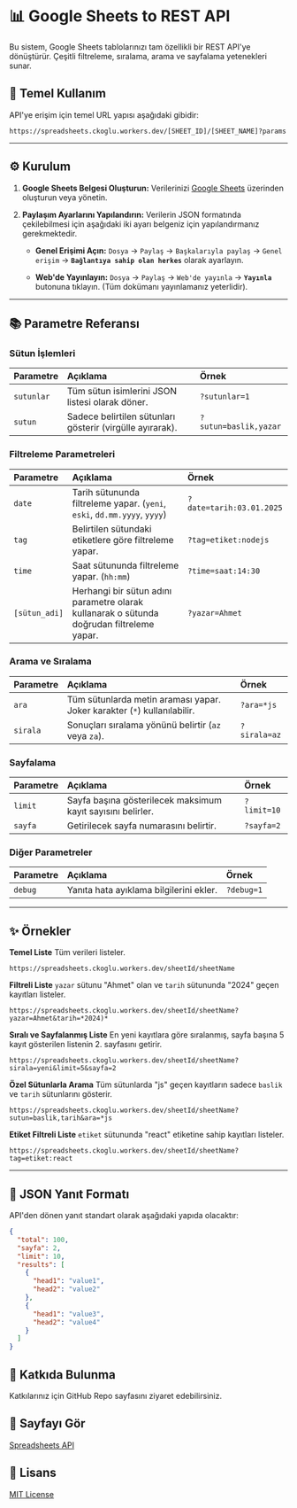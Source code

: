 # 📊 Google Sheets to REST API

Bu sistem, Google Sheets tablolarınızı tam özellikli bir REST API'ye dönüştürür. Çeşitli filtreleme, sıralama, arama ve sayfalama yetenekleri sunar.

## 🚀 Temel Kullanım

API'ye erişim için temel URL yapısı aşağıdaki gibidir:

```
https://spreadsheets.ckoglu.workers.dev/[SHEET_ID]/[SHEET_NAME]?params
```

---

## ⚙️ Kurulum

1.  **Google Sheets Belgesi Oluşturun:**
    Verilerinizi [Google Sheets](https://docs.google.com/spreadsheets/u/0/) üzerinden oluşturun veya yönetin.

2.  **Paylaşım Ayarlarını Yapılandırın:**
    Verilerin JSON formatında çekilebilmesi için aşağıdaki iki ayarı belgeniz için yapılandırmanız gerekmektedir.

    * **Genel Erişimi Açın:**
        `Dosya` -> `Paylaş` -> `Başkalarıyla paylaş` -> `Genel erişim` -> **`Bağlantıya sahip olan herkes`** olarak ayarlayın.

    * **Web'de Yayınlayın:**
        `Dosya` -> `Paylaş` -> `Web'de yayınla` -> **`Yayınla`** butonuna tıklayın. (Tüm dokümanı yayınlamanız yeterlidir).

---

## 📚 Parametre Referansı

### Sütun İşlemleri

| Parametre | Açıklama | Örnek |
| :--- | :--- | :--- |
| `sutunlar` | Tüm sütun isimlerini JSON listesi olarak döner. | `?sutunlar=1` |
| `sutun` | Sadece belirtilen sütunları gösterir (virgülle ayırarak). | `?sutun=baslik,yazar` |

### Filtreleme Parametreleri

| Parametre | Açıklama | Örnek |
| :--- | :--- | :--- |
| `date` | Tarih sütununda filtreleme yapar. (`yeni`, `eski`, `dd.mm.yyyy`, `yyyy`) | `?date=tarih:03.01.2025` |
| `tag` | Belirtilen sütundaki etiketlere göre filtreleme yapar. | `?tag=etiket:nodejs` |
| `time` | Saat sütununda filtreleme yapar. (`hh:mm`) | `?time=saat:14:30` |
| `[sütun_adi]` | Herhangi bir sütun adını parametre olarak kullanarak o sütunda doğrudan filtreleme yapar. | `?yazar=Ahmet` |

### Arama ve Sıralama

| Parametre | Açıklama | Örnek |
| :--- | :--- | :--- |
| `ara` | Tüm sütunlarda metin araması yapar. Joker karakter (`*`) kullanılabilir. | `?ara=*js` |
| `sirala` | Sonuçları sıralama yönünü belirtir (`az` veya `za`). | `?sirala=az` |

### Sayfalama

| Parametre | Açıklama | Örnek |
| :--- | :--- | :--- |
| `limit` | Sayfa başına gösterilecek maksimum kayıt sayısını belirler. | `?limit=10` |
| `sayfa` | Getirilecek sayfa numarasını belirtir. | `?sayfa=2` |

### Diğer Parametreler

| Parametre | Açıklama | Örnek |
| :--- | :--- | :--- |
| `debug` | Yanıta hata ayıklama bilgilerini ekler. | `?debug=1` |

---

## ✨ Örnekler

**Temel Liste**
Tüm verileri listeler.
```
https://spreadsheets.ckoglu.workers.dev/sheetId/sheetName
```

**Filtreli Liste**
`yazar` sütunu "Ahmet" olan ve `tarih` sütununda "2024" geçen kayıtları listeler.
```
https://spreadsheets.ckoglu.workers.dev/sheetId/sheetName?yazar=Ahmet&tarih=*2024)*
```

**Sıralı ve Sayfalanmış Liste**
En yeni kayıtlara göre sıralanmış, sayfa başına 5 kayıt gösterilen listenin 2. sayfasını getirir.
```
https://spreadsheets.ckoglu.workers.dev/sheetId/sheetName?sirala=yeni&limit=5&sayfa=2
```

**Özel Sütunlarla Arama**
Tüm sütunlarda "js" geçen kayıtların sadece `baslik` ve `tarih` sütunlarını gösterir.
```
https://spreadsheets.ckoglu.workers.dev/sheetId/sheetName?sutun=baslik,tarih&ara=*js
```

**Etiket Filtreli Liste**
`etiket` sütununda "react" etiketine sahip kayıtları listeler.
```
https://spreadsheets.ckoglu.workers.dev/sheetId/sheetName?tag=etiket:react
```

---

## 📄 JSON Yanıt Formatı

API'den dönen yanıt standart olarak aşağıdaki yapıda olacaktır:

```json
{
  "total": 100,
  "sayfa": 2,
  "limit": 10,
  "results": [
    {
      "head1": "value1",
      "head2": "value2"
    },
    {
      "head1": "value3",
      "head2": "value4"
    }
  ]
}
```

## 🤝 Katkıda Bulunma

Katkılarınız için GitHub Repo sayfasını ziyaret edebilirsiniz.

## 🔗 Sayfayı Gör

[Spreadsheets API](https://ckoglu.github.io/spreadsheets/)

## 📄 Lisans

[MIT License](https://opensource.org/licenses/MIT)
